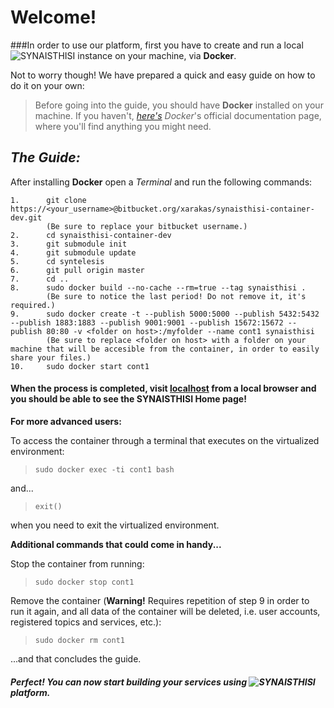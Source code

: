 # **Welcome!**

###In order to use our platform, first you have to create and run a local ![SYNAISTHISI][1] instance on your machine, via **Docker**.


Not to worry though! We have prepared a quick and easy guide on how to do it on your own:


>Before going into the guide, you should have **Docker** installed on your machine. If you haven't,  [*here's*][2] *Docker*'s official documentation page, where you'll find anything you might need.

## *The Guide:*
After installing **Docker** open a *Terminal* and run the following commands:


    1.      git clone https://<your_username>@bitbucket.org/xarakas/synaisthisi-container-dev.git 
            (Be sure to replace your bitbucket username.)
    2.      cd synaisthisi-container-dev
    3.      git submodule init
    4.      git submodule update
    5.      cd syntelesis
    6.      git pull origin master
    7.      cd ..
    8.      sudo docker build --no-cache --rm=true --tag synaisthisi . 
            (Be sure to notice the last period! Do not remove it, it's required.)
    9.      sudo docker create -t --publish 5000:5000 --publish 5432:5432  --publish 1883:1883 --publish 9001:9001 --publish 15672:15672 --publish 80:80 -v <folder on host>:/myfolder --name cont1 synaisthisi 
            (Be sure to replace <folder on host> with a folder on your machine that will be accesible from the container, in order to easily share your files.)
    10.     sudo docker start cont1 


#### When the process is completed, visit [localhost][3] from a local browser and you should be able to see the **SYNAISTHISI** Home page!

 **For more advanced users:**

 To access the container through a terminal that executes on the virtualized environment:

>     sudo docker exec -ti cont1 bash

 and... 

>     exit()

 when you need to exit the virtualized environment.

 **Additional commands that could come in handy...**

 Stop the container from running:

>     sudo docker stop cont1

 Remove the container (**Warning!** Requires repetition of step 9 in order to run it again, and all data of the container will be deleted, i.e. user accounts, registered topics and services, etc.):

>     sudo docker rm cont1

...and that concludes the guide.

#### *Perfect! You can now start building your services using ![SYNAISTHISI][1] platform.*




[1]: https://bitbucket.org/xarakas/syntelesis/raw/8e432c309c180daa0fb5a049928808dadf245075/syndelesis/ClientAppSyndelesis/dist/assets/synaisthisi_anim.gif "SYNAISTHISI gif"
[2]: https://docs.docker.com/ "Docker documentation"
[3]: http://localhost/ "localhost"